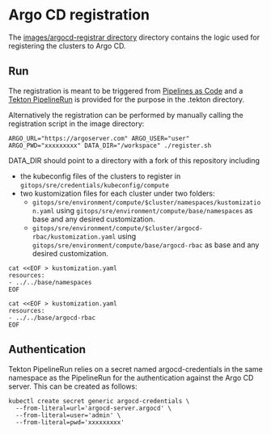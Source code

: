 # Argo CD registration

The [images/argocd-registrar directory](../images/argocd-registrar) directory contains the logic used for registering the clusters to Argo CD.

## Run

The registration is meant to be triggered from [Pipelines as Code](https://pipelinesascode.com/) and a [Tekton PipelineRun](../gitops/pac/.tekton/argo-registration.yaml) is provided for the purpose in the .tekton directory.

Alternatively the registration can be performed by manually calling the registration script in the image directory:

```console
ARGO_URL="https://argoserver.com" ARGO_USER="user" ARGO_PWD="xxxxxxxxx" DATA_DIR="/workspace" ./register.sh
```

DATA_DIR should point to a directory with a fork of this repository including
- the kubeconfig files of the clusters to register in `gitops/sre/credentials/kubeconfig/compute`
- two kustomization files for each cluster under two folders:
  - `gitops/sre/environment/compute/$cluster/namespaces/kustomization.yaml` using `gitops/sre/environment/compute/base/namespaces` as base and any desired customization.
  - `gitops/sre/environment/compute/$cluster/argocd-rbac/kustomization.yaml` using `gitops/sre/environment/compute/base/argocd-rbac` as base and any desired customization.

~~~
cat <<EOF > kustomization.yaml
resources:
- ../../base/namespaces
EOF
~~~

~~~
cat <<EOF > kustomization.yaml
resources:
- ../../base/argocd-rbac
EOF
~~~

## Authentication

Tekton PipelineRun relies on a secret named argocd-credentials in the same namespace as the PipelineRun for the authentication against the Argo CD server. This can be created as follows:
~~~
kubectl create secret generic argocd-credentials \
  --from-literal=url='argocd-server.argocd' \
  --from-literal=user='admin' \
  --from-literal=pwd='xxxxxxxxx'
~~~
